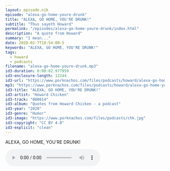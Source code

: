 ```yaml
---
layout: episode.njk
episode: "alexa-go-home-youre-drunk"
title: "ALEXA, GO HOME, YOU'RE DRUNK!"
subtitle: "Thus sayeth Howard"
permalink: "/episodes/alexa-go-home-youre-drunk/index.html"
description: "A quote from Howard"
summary: "I mean..."
date: 2020-02-7T18:54:00-5
keywords: "ALEXA, GO HOME, YOU'RE DRUNK!"
tags:
  - howard
  - podcasts
filename: "alexa-go-home-youre-drunk.mp3"
id3-duration: 0:00:02.977959
id3-enclosure-length: 12244
id3-url: "https://www.porknachos.com/files/podcasts/howard/alexa-go-home-youre-drunk.mp3"
mp3: "https://www.porknachos.com/files/podcasts/howard/alexa-go-home-youre-drunk.mp3"
id3-title: "ALEXA, GO HOME, YOU'RE DRUNK!"
id3-artist: "Howard Chicken"
id3-track: "000014"
id3-album: "Quotes from Howard Chicken - a podcast"
id3-year: "2020"
id3-genre: "Humor"
id3-image: "https://www.porknachos.com/files/podcasts/chk.jpg"
id3-copyright: "CC BY 4.0"
id3-explicit: "clean"
---
```

ALEXA, GO HOME, YOU'RE DRUNK!

<audio controls>
  <source src="https://www.porknachos.com/files/podcasts/howard/alexa-go-home-youre-drunk.mp3">
</audio>
